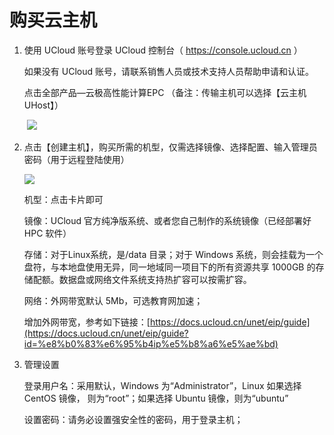 # 购买云主机 #

1. 使用 UCloud 账号登录 UCloud 控制台（ https://console.ucloud.cn ）

   如果没有 UCloud 账号，请联系销售人员或技术支持人员帮助申请和认证。

   点击全部产品—云极高性能计算EPC （备注：传输主机可以选择【云主机UHost】）   

   ​                                             ![](../../epc/images/buy.png)

2. 点击【创建主机】，购买所需的机型，仅需选择镜像、选择配置、输入管理员密码（用于远程登陆使用）

   

   ![](../../epc/images/buy2.png)

   机型：点击卡片即可 

   镜像：UCloud 官方纯净版系统、或者您自己制作的系统镜像（已经部署好 HPC 软件）

   存储：对于Linux系统，是/data 目录；对于 Windows 系统，则会挂载为一个盘符，与本地盘使用无异，同一地域同一项目下的所有资源共享 1000GB 的存储配额。数据盘或网络文件系统支持热扩容可以按需扩容。  

   网络：外网带宽默认 5Mb，可选教育网加速； 

   增加外网带宽，参考如下链接：[https://docs.ucloud.cn/unet/eip/guide](https://docs.ucloud.cn/unet/eip/guide?id=%e8%b0%83%e6%95%b4ip%e5%b8%a6%e5%ae%bd)

3. 管理设置 

   登录用户名：采用默认，Windows 为“Administrator”，Linux 如果选择 CentOS 镜像， 则为“root”；如果选择 Ubuntu 镜像，则为“ubuntu” 

   设置密码：请务必设置强安全性的密码，用于登录主机；

